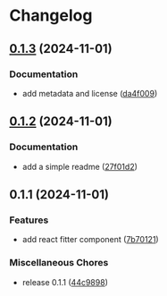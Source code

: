 # Changelog

## [0.1.3](https://github.com/scriptcoded/react-fitter/compare/v0.1.2...v0.1.3) (2024-11-01)


### Documentation

* add metadata and license ([da4f009](https://github.com/scriptcoded/react-fitter/commit/da4f009f282c3c5d744acf2a59109b76886b0d4f))

## [0.1.2](https://github.com/scriptcoded/react-fitter/compare/v0.1.1...v0.1.2) (2024-11-01)


### Documentation

* add a simple readme ([27f01d2](https://github.com/scriptcoded/react-fitter/commit/27f01d23ad3f09a28c685749a9ffce98abf35037))

## 0.1.1 (2024-11-01)


### Features

* add react fitter component ([7b70121](https://github.com/scriptcoded/react-fitter/commit/7b70121d023804639800b064d36d0afd5db433d1))


### Miscellaneous Chores

* release 0.1.1 ([44c9898](https://github.com/scriptcoded/react-fitter/commit/44c98981aea20024914ea54ecd6fa81e113be6ff))
